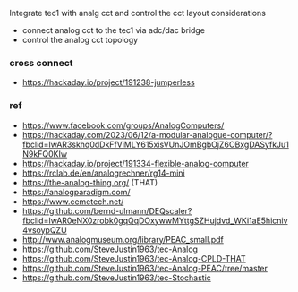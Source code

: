 Integrate tec1 with analg cct and control the cct layout 
considerations
- connect analog cct to the tec1 via adc/dac bridge
- control the analog cct topology


### cross connect 
- https://hackaday.io/project/191238-jumperless



 

### ref
- https://www.facebook.com/groups/AnalogComputers/
- https://hackaday.com/2023/06/12/a-modular-analogue-computer/?fbclid=IwAR3skhq0dDkFfViMLY615xisVUnJOmBgbOjZ6OBxgDASyfkJu1N9kFQ0KIw
- https://hackaday.io/project/191334-flexible-analog-computer
- https://rclab.de/en/analogrechner/rg14-mini
- https://the-analog-thing.org/  (THAT)
- https://analogparadigm.com/
- https://www.cemetech.net/
- https://github.com/bernd-ulmann/DEQscaler?fbclid=IwAR0eNX0zrobk0gqQqDOxywwMYttgSZHujdvd_WKi1aE5hicniv4vsoypQZU
- http://www.analogmuseum.org/library/PEAC_small.pdf
- https://github.com/SteveJustin1963/tec-Analog
- https://github.com/SteveJustin1963/tec-Analog-CPLD-THAT
- https://github.com/SteveJustin1963/tec-Analog-PEAC/tree/master
- https://github.com/SteveJustin1963/tec-Stochastic

